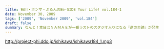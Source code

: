 ```yaml
---
title: 石川・ホンマ・ぶるんのBe-SIDE Your Life! vol.184-1
date: November 30, 2009
tags: ['2009', 'November 2009', 'vol.184']
draft: false
summary: なんと！本日はＮＡＭＡＥが一番ラストのスタジオ入りになる『逆の奇跡』が発生！トークにも奇跡がやってくるのか！！？？NAMAE
---
```


http://project-phi.ddo.jp/ishikawa/ishikawa184_1.mp3